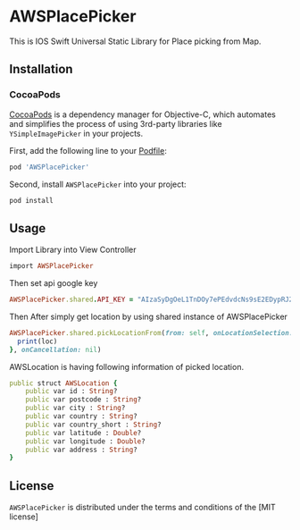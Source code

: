 # AWSPlacePicker
This is IOS Swift Universal Static Library for Place picking from Map.



## Installation

### CocoaPods

[CocoaPods](http://cocoapods.org) is a dependency manager for Objective-C, which automates and simplifies the process of using 3rd-party libraries like `YSimpleImagePicker` in your projects. 

First, add the following line to your [Podfile](http://guides.cocoapods.org/using/using-cocoapods.html):

```ruby
pod 'AWSPlacePicker'
```

Second, install `AWSPlacePicker` into your project:

```ruby
pod install
```

## Usage

Import Library into View Controller

```ruby
import AWSPlacePicker
```

Then set api google key
```ruby
AWSPlacePicker.shared.API_KEY = "AIzaSyDgOeL1TnDOy7ePEdvdcNs9sE2EDypRJ2Y";
```
Then After simply get location by using shared instance of AWSPlacePicker

```ruby
AWSPlacePicker.shared.pickLocationFrom(from: self, onLocationSelection: { (loc) in
  print(loc)
}, onCancellation: nil)
```
AWSLocation is having following information of picked location.
```ruby
public struct AWSLocation {
    public var id : String?
    public var postcode : String?
    public var city : String?
    public var country : String?
    public var country_short : String?
    public var latitude : Double?
    public var longitude : Double?
    public var address : String?
}
```

## License

`AWSPlacePicker` is distributed under the terms and conditions of the [MIT license]
